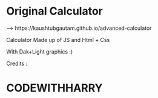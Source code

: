 <h1> Original Calculator </h1> --> https://kaushtubgautam.github.io/advanced-calculator


Calculator Made up of JS and Html + Css 

With Dak+Light graphics :)

<p> Credits :
<h1> CODEWITHHARRY
</h1>
</p>
